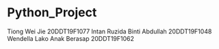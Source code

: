 ﻿# Python_Project
Tiong Wei Jie 20DDT19F1077
Intan Ruzida Binti Abdullah 20DDT19F1048
Wendella Lako Anak Berasap 20DDT19F1062
